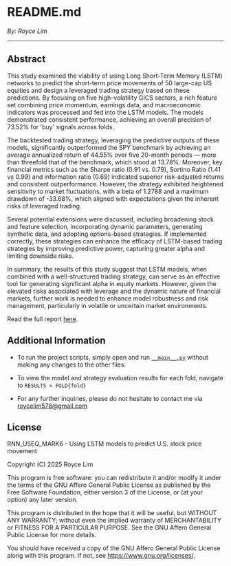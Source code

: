# README.md

*By: Royce Lim*

------------------------------------------------------------------------

## Abstract

This study examined the viability of using Long Short-Term Memory (LSTM) networks to predict the short-term price movements of 50 large-cap US equities and design a leveraged trading strategy based on these predictions. By focusing on five high-volatility GICS sectors, a rich feature set combining price momentum, earnings data, and macroeconomic indicators was processed and fed into the LSTM models. The models demonstrated consistent performance, achieving an overall precision of 73.52% for 'buy' signals across folds.

The backtested trading strategy, leveraging the predictive outputs of these models, significantly outperformed the SPY benchmark by achieving an average annualized return of 44.55% over five 20-month periods — more than threefold that of the benchmark, which stood at 13.78%. Moreover, key financial metrics such as the Sharpe ratio (0.91 vs. 0.79), Sortino Ratio (1.41 vs 0.99) and information ratio (0.69) indicated superior risk-adjusted returns and consistent outperformance. However, the strategy exhibited heightened sensitivity to market fluctuations, with a beta of 1.2788 and a maximum drawdown of -33.68%, which aligned with expectations given the inherent risks of leveraged trading.

Several potential extensions were discussed, including broadening stock and feature selection, incorporating dynamic parameters, generating synthetic data, and adopting options-based strategies. If implemented correctly, these strategies can enhance the efficacy of LSTM-based trading strategies by improving predictive power, capturing greater alpha and limiting downside risks.

In summary, the results of this study suggest that LSTM models, when combined with a well-structured trading strategy, can serve as an effective tool for generating significant alpha in equity markets. However, given the elevated risks associated with leverage and the dynamic nature of financial markets, further work is needed to enhance model robustness and risk management, particularly in volatile or uncertain market environments.

Read the full report [here](Trading_LargeCap_US_Equities_Using_LSTM_Models.pdf).

## Additional Information

- To run the project scripts, simply open and run [`__main__.py`](__main__.py) without making any changes to the other files. 

- To view the model and strategy evaluation results for each fold, navigate to `RESULTS > FOLD{fold}`

- For any further inquiries, please do not hesitate to contact me via <roycelim578@gmail.com>

## License

RNN_USEQ_MARK6 - Using LSTM models to predict U.S. stock price movement

Copyright (C) 2025  Royce Lim

This program is free software: you can redistribute it and/or modify
it under the terms of the GNU Affero General Public License as published
by the Free Software Foundation, either version 3 of the License, or
(at your option) any later version.

This program is distributed in the hope that it will be useful,
but WITHOUT ANY WARRANTY; without even the implied warranty of
MERCHANTABILITY or FITNESS FOR A PARTICULAR PURPOSE.  See the
GNU Affero General Public License for more details.

You should have received a copy of the GNU Affero General Public License
along with this program.  If not, see <https://www.gnu.org/licenses/>.























